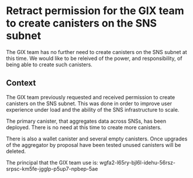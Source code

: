 # Retract permission for the GIX team to create canisters on the SNS subnet

The GIX team has no further need to create canisters on the SNS subnet at this time.  We would like to be releived
of the power, and responsibility, of being able to create such canisters.

## Context
The GIX team previously requested and received permission to create canisters on the SNS subnet.
This was done in order to improve user experience under load and the ability of the SNS infrastructure to scale.

The primary canister, that aggregates data across SNSs, has been deployed.  There is no need at this time to create
more canisters.

There is also a wallet canister and several empty canisters.  Once upgrades of the aggregator by proposal have
been tested unused canisters will be deleted.

The principal that the GIX team use is: wgfa2-l65ry-bjl6l-idehu-56rsz-srpsc-km5fe-jgglp-p5up7-npbep-5ae
